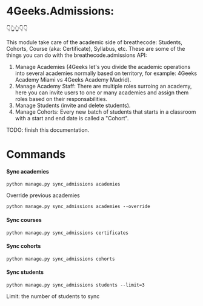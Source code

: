 # 4Geeks.Admissions:
👇👆👆👇👇

This module take care of the academic side of breathecode: Students, Cohorts, Course (aka: Certificate), Syllabus, etc. These are some of the things you can do with the breathecode.admissions API:

1. Manage Academies (4Geeks let's you divide the academic operations into several academies normally based on territory, for example: 4Geeks Academy Miami vs 4Geeks Academy Madrid).
2. Manage Academy Staff: There are multiple roles surroing an academy, here you can invite users to one or many academies and assign them roles based on their responsabilities.
4. Manage Students (invite and delete students).
5. Manage Cohorts: Every new batch of students that starts in a classroom with a start and end date is called a "Cohort".

TODO: finish this documentation.


# Commands

#### Sync academies
```
python manage.py sync_admissions academies
```

Override previous academies
```
python manage.py sync_admissions academies --override
```

#### Sync courses
```
python manage.py sync_admissions certificates
```
#### Sync cohorts
```
python manage.py sync_admissions cohorts
```
#### Sync students
```
python manage.py sync_admissions students --limit=3
```
Limit: the number of students to sync
